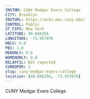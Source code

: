 ```yaml
---
INSTNM: CUNY Medgar Evers College
CITY: Brooklyn
INSTURL: https://ares.mec.cuny.edu/
CONTROL: Public
ST_FIPS: New York
LATITUDE: 40.666256
LONGITUDE: -73.957076
HBCU: 0.0
PBI: 1.0
MENONLY: 0.0
WOMENONLY: 0.0
RELAFFIL: Not reported
CURROPER: 1
slug: cuny-medgar-evers-college
location: [40.666256, -73.957076]
---
```

CUNY Medgar Evers College
